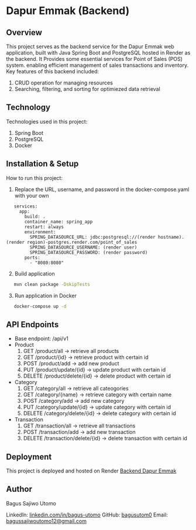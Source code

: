 # Dapur Emmak (Backend)

## Overview
This project serves as the backend service for the Dapur Emmak web application, built with Java Spring Boot and PostgreSQL hosted in Render as the backend. It Provides some essential services for Point of Sales (POS) system. enabling efficient management of sales transactions and inventory. Key features of this backend included:
1. CRUD operation for managing resources
2. Searching, filtering, and sorting for optimiezed data retrieval

## Technology
Technologies used in this project:
1. Spring Boot
2. PostgreSQL
3. Docker

## Installation & Setup
How to run this project:
1. Replace the URL, username, and password in the docker-compose.yaml with your own
```
   services:
     app:
       build: .
       container_name: spring_app
       restart: always
       environment:
         SPRING_DATASOURCE_URL: jdbc:postgresql://(render hostname).(render region)-postgres.render.com/point_of_sales
         SPRING_DATASOURCE_USERNAME: (render user)
         SPRING_DATASOURCE_PASSWORD: (render password)
       ports:
         - "8080:8080"
```

2. Build application
```bash
   mvn clean package -DskipTests
```

3. Run application in Docker
```bash
   docker-compose up -d
```

## API Endpoints
- Base endpoint: /api/v1
- Product
  1. GET /product/all -> retrieve all products
  2. GET /product/{id} -> retrieve product with certain id
  3. POST /product/add -> add new product
  4. PUT /product/update/{id} -> update product with certain id
  5. DELETE /product/delete/{id} -> delete product with certain id
- Category
  1. GET /category/all -> retrieve all cateogories
  2. GET /category/{name} -> retrieve category with certain name
  3. POST /category/add -> add new category
  4. PUT /category/update/{id} -> update category with certain id
  5. DELETE /category/delete/{id} -> delete category with certain id
- Transaction
  1. GET /transaction/all -> retrieve all transactions
  2. POST /transaction/add -> add new transaction
  3. DELETE /transaction/delete/{id} -> delete transaction with certain id

## Deployment
This project is deployed and hosted on Render [Backend Dapur Emmak](https://point-of-sales-latest.onrender.com/)

## Author
Bagus Sajiwo Utomo

LinkedIn: [linkedin.com/in/bagus-utomo](https://www.linkedin.com/in/bagus-utomo)
GitHub: [bagusutom0](https://github.com/bagusutom0)
Email: bagussajiwoutomo12@gmail.com
